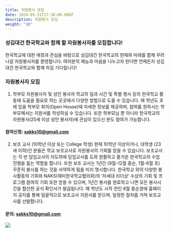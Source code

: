 ```yaml
---
title: 자원봉사 모집
date: 2024-05-31T17:38:00.000Z
description: 자원봉사 모집
weight: "10"
---
```

### 성김대건 한국학교와 함께 할 자원봉사자를 모집합니다!

한국학교에 대한 애정과 관심을 바탕으로 성김대건 한국학교의 현재와 미래를 함께 꾸려 나갈 자원봉사자를 환영합니다. 여러분의 재능과 마음을 나누고자 한다면 언제든지 성김대건 한국학교와 함께 하길 기다립니다!

### 자원봉사자 모집

1. 학부모 자원봉사자 및 성인 봉사자
   학교의 일과 시간 및 특별 행사 등의 한국학교 활동에 도움을 필요로 하는 곳곳에서 다양한 방법으로 도울 수 있습니다.
   매 학년도 초에 있을 학부모 회의(Open House)때 자세한 정보를 제공하며, 참여를 원하시는 학부모께서는 지원서를 작성하실 수 있습니다.
   또한 학부모님 뿐 아니라 한국학교의 자원봉사(25세 이상 성인 봉사자)에 관심이 있으신 분도 참여가 가능합니다.

#### 참여신청: sakks10@gmail.com

2. 보조 교사 (10학년 이상 또는 College 학생)
   현재 10학년 이상이거나, 대학생 (23세 이하)인 분들은 학교 보조교사로 자원봉사의 기회를 얻을 수 있습니다.
   보조교사는 각 반 담임교사의 지도하에 담임교사를 도와 원활하고 즐거운 한국학교의 수업 진행을 돕는 역할을 합니다.
   또한 보조 교사는 1년간 (9월-12월 중순, 1월-6월 초) 꾸준히 봉사를 하는 것을 서약하게 됨을 미리 명시합니다.
   한국학교 외의 다양한 봉사활동의 기회와 NAKS(재미한국학교협의회)의 ‘차세대 리더상’ 수상의 기회 및 프로그램 참여의 기회 또한 얻을 수 있으며, 1년간 봉사를 완료하고 나면 모든 봉사시간을 합산한 공식 확인서가 발급됩니다.
   매 학년도 시작 전인 8월 중순경에 홈페이지 공지를 통해 일괄적으로 보조교사 지원서를 받으며, 일정한 절차를 거쳐 보조교사를 선발합니다.

#### 문의: sakks10@gmail.com

![](/img/보조교사.jpg)
